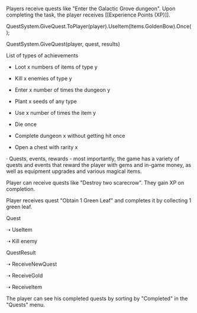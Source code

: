 Players receive quests like "Enter the Galactic Grove dungeon". Upon completing the task, the player receives [[Experience Points (XP)]].

QuestSystem.GiveQuest.ToPlayer(player).UseItem(Items.GoldenBow).Once();

QuestSystem.GiveQuest(player, quest, results)

List of types of achievements

* Loot x numbers of items of type y

* Kill x enemies of type y

* Enter x number of times the dungeon y

* Plant x seeds of any type

* Use x number of times the item y

* Die once

* Complete dungeon x without getting hit once

* Open a chest with rarity x

· Quests, events, rewards - most importantly, the game has a variety of quests and events that reward the player with gems and in-game money, as well as equipment upgrades and various magical items.

Player can receive quests like "Destroy two scarecrow". They gain XP on completion.

Player receives quest "Obtain 1 Green Leaf" and completes it by collecting 1 green leaf.

Quest

➝ UseItem

➝ Kill enemy

QuestResult

➝ ReceiveNewQuest

➝ ReceiveGold

➝ ReceiveItem

The player can see his completed quests by sorting by "Completed" in the "Quests" menu.